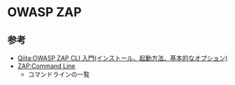 # OWASP ZAP



## 参考

- [Qiita:OWASP ZAP CLI 入門(インストール、起動方法、基本的なオプション)](https://qiita.com/zackey2/items/b10ae87c0844eed8ef81)
- [ZAP:Command Line](https://www.zaproxy.org/docs/desktop/cmdline/)
  - コマンドラインの一覧